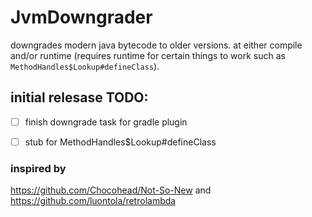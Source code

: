 # JvmDowngrader

downgrades modern java bytecode to older versions. at either compile and/or runtime (requires runtime for certain things to work such as `MethodHandles$Lookup#defineClass`).

## initial relesase TODO:
- [ ] finish downgrade task for gradle plugin
- [ ] stub for MethodHandles$Lookup#defineClass



### inspired by
https://github.com/Chocohead/Not-So-New and https://github.com/luontola/retrolambda
